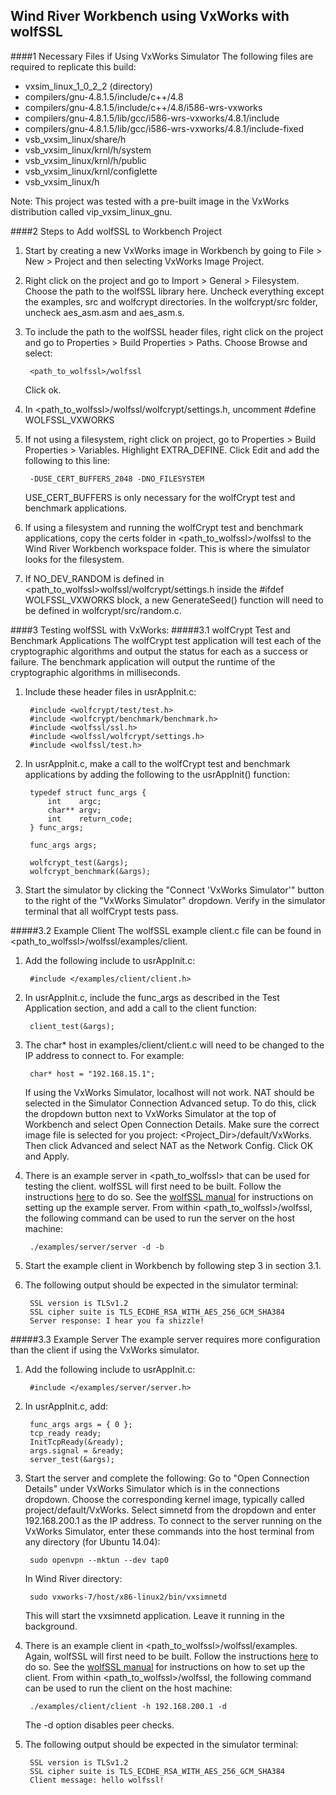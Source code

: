 ## Wind River Workbench using VxWorks with wolfSSL
####1 Necessary Files if Using VxWorks Simulator
The following files are required to replicate this build:
* vxsim\_linux\_1\_0\_2\_2 (directory)
* compilers/gnu-4.8.1.5/include/c++/4.8
* compilers/gnu-4.8.1.5/include/c++/4.8/i586-wrs-vxworks
* compilers/gnu-4.8.1.5/lib/gcc/i586-wrs-vxworks/4.8.1/include
* compilers/gnu-4.8.1.5/lib/gcc/i586-wrs-vxworks/4.8.1/include-fixed
* vsb\_vxsim\_linux/share/h
* vsb\_vxsim\_linux/krnl/h/system
* vsb\_vxsim\_linux/krnl/h/public
* vsb\_vxsim\_linux/krnl/configlette
* vsb\_vxsim\_linux/h

Note: This project was tested with a pre-built image in the VxWorks distribution
called vip\_vxsim\_linux\_gnu.

####2 Steps to Add wolfSSL to Workbench Project
1. Start by creating a new VxWorks image in Workbench by going to File > New >
Project and then selecting VxWorks Image Project.

2. Right click on the project and go to Import > General > Filesystem. Choose the path
to the wolfSSL library here. Uncheck everything except the examples, src and 
wolfcrypt directories.
In the wolfcrypt/src folder, uncheck aes\_asm.asm and aes\_asm.s.

3. To include the path to the wolfSSL header files, right click on the project and go to Properties > Build Properties > Paths.
    Choose Browse and select:

        <path_to_wolfssl>/wolfssl
    
    Click ok.

4. In \<path\_to\_wolfssl\>/wolfssl/wolfcrypt/settings.h, uncomment #define WOLFSSL_VXWORKS

5. If not using a filesystem, right click on project, go to Properties > 
Build Properties > Variables.
Highlight EXTRA\_DEFINE. Click Edit and add the following to this line:
    
        -DUSE_CERT_BUFFERS_2048 -DNO_FILESYSTEM

    USE\_CERT\_BUFFERS is only necessary for the wolfCrypt test and benchmark applications.
    
6. If using a filesystem and running the wolfCrypt test and benchmark applications, copy the certs folder in \<path\_to\_wolfssl\>/wolfssl to the Wind River Workbench workspace folder. This is where the simulator looks for the filesystem. 

7. If NO\_DEV\_RANDOM is defined in \<path\_to\_wolfssl\>wolfssl/wolfcrypt/settings.h inside the
\#ifdef WOLFSSL\_VXWORKS block, a new GenerateSeed() function will need to be defined
in wolfcrypt/src/random.c.

####3 Testing wolfSSL with VxWorks:
#####3.1 wolfCrypt Test and Benchmark Applications
The wolfCrypt test application will test each of the cryptographic algorithms
and output the status for each as a success or failure. The benchmark application will output the runtime of
the cryptographic algorithms in milliseconds.

1. Include these header files in usrAppInit.c:
       
        #include <wolfcrypt/test/test.h>
        #include <wolfcrypt/benchmark/benchmark.h>
        #include <wolfssl/ssl.h>
        #include <wolfssl/wolfcrypt/settings.h>
        #include <wolfssl/test.h>

2. In usrAppInit.c, make a call to the wolfCrypt test and benchmark applications 
by adding the following to the usrAppInit() function:

        typedef struct func_args {
            int    argc;
            char** argv;
            int    return_code;
        } func_args;

        func_args args;

        wolfcrypt_test(&args);
        wolfcrypt_benchmark(&args);

3. Start the simulator by clicking the "Connect 'VxWorks Simulator'" button to the right of the "VxWorks Simulator" dropdown. Verify in the simulator terminal that all wolfCrypt tests pass.

#####3.2 Example Client
The wolfSSL example client.c file can be found in \<path\_to\_wolfssl\>/wolfssl/examples/client.

1. Add the following include to usrAppInit.c:

        #include </examples/client/client.h> 

2. In usrAppInit.c, include the func\_args as described in the Test Application
section, and add a call to the client function:

        client_test(&args);
    
3. The char* host in examples/client/client.c will need to be changed to the IP address to connect to. For example:

        char* host = "192.168.15.1";
    
    If using the VxWorks Simulator, localhost will not work. NAT should be selected in the Simulator Connection Advanced setup. To do this, click the dropdown button next to VxWorks Simulator at the top of Workbench and select Open Connection Details. Make sure the correct image file is selected for you project: <Project\_Dir>/default/VxWorks. Then click Advanced and select NAT as the Network Config. Click OK and Apply.

4. There is an example server in \<path\_to\_wolfssl\> that can be used for testing the client. wolfSSL will first need to be built. Follow the instructions [here](https://www.wolfssl.com/wolfSSL/Docs-wolfssl-manual-2-building-wolfssl.html) to do so. See the [wolfSSL manual]( https://wolfssl.com/wolfSSL/Docs-wolfssl-manual-3-getting-started.html) for instructions on setting up the example server. From within \<path\_to\_wolfssl\>/wolfssl, the following command can be used to run the server on the host machine:

        ./examples/server/server -d -b

5. Start the example client in Workbench by following step 3 in section 3.1. 

6. The following output should be expected in the simulator terminal:

        SSL version is TLSv1.2
        SSL cipher suite is TLS_ECDHE_RSA_WITH_AES_256_GCM_SHA384
        Server response: I hear you fa shizzle!

#####3.3 Example Server
The example server requires more configuration than the client if using the
VxWorks simulator.

1. Add the following include to usrAppInit.c:

        #include </examples/server/server.h> 

2. In usrAppInit.c, add:
    
        func_args args = { 0 };
        tcp_ready ready;
        InitTcpReady(&ready);
        args.signal = &ready;
        server_test(&args);

3. Start the server and complete the following:
    Go to "Open Connection Details" under VxWorks Simulator which is in the connections
    dropdown. Choose the corresponding kernel image, typically called
    project/default/VxWorks. Select simnetd from the dropdown and enter
    192.168.200.1 as the IP address. To connect to the server running on the VxWorks Simulator, enter these commands
    into the host terminal from any directory (for Ubuntu 14.04):

        sudo openvpn --mktun --dev tap0
    
    In Wind River directory:

        sudo vxworks-7/host/x86-linux2/bin/vxsimnetd
    
    This will start the vxsimnetd application. Leave it running in the background. 

4. There is an example client in \<path\_to\_wolfssl\>/wolfssl/examples. Again, wolfSSL will first need to be built. Follow the instructions [here](https://www.wolfssl.com/wolfSSL/Docs-wolfssl-manual-2-building-wolfssl.html) to do so. See the [wolfSSL manual]( https://wolfssl.com/wolfSSL/Docs-wolfssl-manual-3-getting-started.html) for instructions on how to set up the client. From within \<path\_to\_wolfssl\>/wolfssl, the following command can be used to run the client on the host machine:

        ./examples/client/client -h 192.168.200.1 -d
    
    The -d option disables peer checks.
    
5. The following output should be expected in the simulator terminal:

        SSL version is TLSv1.2
        SSL cipher suite is TLS_ECDHE_RSA_WITH_AES_256_GCM_SHA384
        Client message: hello wolfssl!


